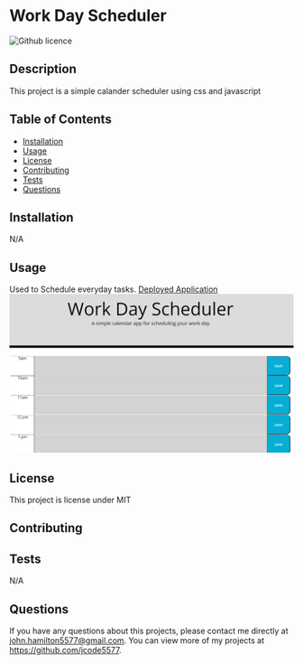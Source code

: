 # Work Day Scheduler
  ![Github licence](http://img.shields.io/badge/license-MIT-blue.svg)
  
  ## Description 
  This project is a simple calander scheduler using css and javascript
  ## Table of Contents
  * [Installation](#installation)
  * [Usage](#usage)
  * [License](#license)
  * [Contributing](#contributing)
  * [Tests](#tests)
  * [Questions](#questions)
  
  ## Installation 
  N/A
  ## Usage 
  Used to Schedule everyday tasks.
  [Deployed Application](https://jcode5577.github.io/Work-Day-Scheduler/)
  ![image of application](/assets/images/Screenshot.png)

  ## License 
  This project is license under MIT
  ## Contributing 
  
  ## Tests
  N/A
  ## Questions
  If you have any questions about this projects, please contact me directly at john.hamilton5577@gmail.com. You can view more of my projects at https://github.com/jcode5577.
